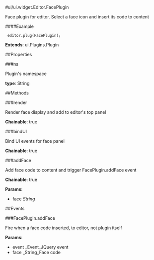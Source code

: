 #ui/ui.widget.Editor.FacePlugin

Face plugin for editor. Select a face icon and insert its code to content

####Example

     editor.plug(FacePlugin);

**Extends**: ui.Plugins.Plugin

##Properties

###ns

Plugin's namespace

**type**: String

##Methods

###render

Render face display and add to editor's top panel

**Chainable**: true

###bindUI

Bind UI events for face panel

**Chainable**: true

###addFace

Add face code to content and trigger FacePlugin.addFace event

**Chainable**: true

**Params**:  
*   face _String_

    


##Events

###FacePlugin.addFace

Fire when a face code inserted, to editor, not plugin itself

**Params**:  
*   event _Event_JQuery event
*   face _String_Face code


